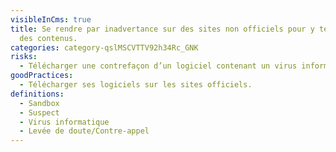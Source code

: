 ```yaml
---
visibleInCms: true
title: Se rendre par inadvertance sur des sites non officiels pour y télécharger
  des contenus.
categories: category-qslMSCVTTV92h34Rc_GNK
risks:
  - Télécharger une contrefaçon d’un logiciel contenant un virus informatique.
goodPractices:
  - Télécharger ses logiciels sur les sites officiels.
definitions:
  - Sandbox
  - Suspect
  - Virus informatique
  - Levée de doute/Contre-appel
---
```

